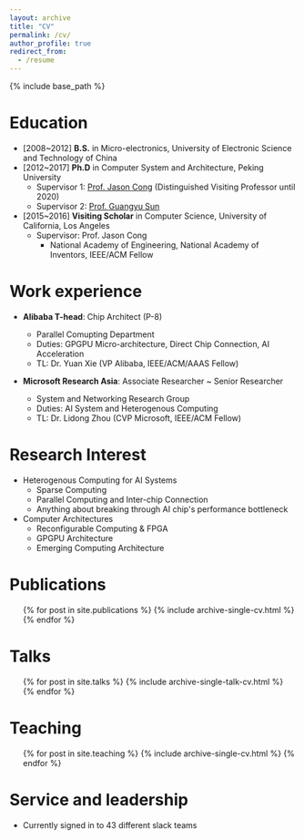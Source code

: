 ```yaml
---
layout: archive
title: "CV"
permalink: /cv/
author_profile: true
redirect_from:
  - /resume
---
```


{% include base_path %}

Education
======
* [2008~2012] **B.S.** in Micro-electronics, University of Electronic Science and Technology of China
* [2012~2017] **Ph.D** in Computer System and Architecture, Peking University
  * Supervisor 1: [Prof. Jason Cong](https://vast.cs.ucla.edu/people/faculty/jason-cong) (Distinguished Visiting Professor until 2020)
  * Supervisor 2: [Prof. Guangyu Sun](https://ic.pku.edu.cn/szdw/zzjs/sjzdhyjsxtx1/sgy/index.htm)
* [2015~2016] **Visiting Scholar** in Computer Science, University of California, Los Angeles
  * Supervisor: Prof. Jason Cong
    * National Academy of Engineering, National Academy of Inventors, IEEE/ACM Fellow

Work experience
======
* **Alibaba T-head**: Chip Architect (P-8)
  * Parallel Comupting Department
  * Duties: GPGPU Micro-architecture, Direct Chip Connection, AI Acceleration
  * TL: Dr. Yuan Xie (VP Alibaba, IEEE/ACM/AAAS Fellow)

* **Microsoft Research Asia**: Associate Researcher ~ Senior Researcher
  * System and Networking Research Group
  * Duties: AI System and Heterogenous Computing
  * TL: Dr. Lidong Zhou (CVP Microsoft, IEEE/ACM Fellow)
  
Research Interest
======
* Heterogenous Computing for AI Systems
  * Sparse Computing
  * Parallel Computing and Inter-chip Connection
  * Anything about breaking through AI chip's performance bottleneck
* Computer Architectures
  * Reconfigurable Computing & FPGA
  * GPGPU Architecture
  * Emerging Computing Architecture

Publications
======
  <ul>{% for post in site.publications %}
    {% include archive-single-cv.html %}
  {% endfor %}</ul>
  
Talks
======
  <ul>{% for post in site.talks %}
    {% include archive-single-talk-cv.html %}
  {% endfor %}</ul>
  
Teaching
======
  <ul>{% for post in site.teaching %}
    {% include archive-single-cv.html %}
  {% endfor %}</ul>
  
Service and leadership
======
* Currently signed in to 43 different slack teams
